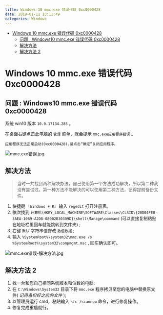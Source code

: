 ```yaml
---
title: Windows 10 mmc.exe 错误代码 0xc0000428
date: 2019-01-11 13:11:49
categories: Windows
---
```


<!-- more -->

<!-- TOC -->

- [Windows 10 mmc.exe 错误代码 0xc0000428](#windows-10-mmcexe-错误代码-0xc0000428)
  - [问题 : Windows10 mmc.exe 错误代码 0xc0000428](#问题--windows10-mmcexe-错误代码-0xc0000428)
  - [解决方法](#解决方法)
  - [解决方法 2](#解决方法-2)

<!-- /TOC -->

<a id="markdown-windows-10-mmcexe-错误代码-0xc0000428" name="windows-10-mmcexe-错误代码-0xc0000428"></a>

# Windows 10 mmc.exe 错误代码 0xc0000428

<a id="markdown-问题--windows10-mmcexe-错误代码-0xc0000428" name="问题--windows10-mmcexe-错误代码-0xc0000428"></a>

## 问题 : Windows10 mmc.exe 错误代码 0xc0000428

系统 win10 版本 `10.0.17134.285` 。

在桌面右键点击此电脑的 `管理` 菜单，就会提示 `mmc.exe应用程序错误` 。

`应用程序无法正常启动(0xc0000428).请点击“确定”关闭应用程序。`

![mmc.exe错误.jpg](https://pic.ryanjie.cn/2019/01/windows10-0xc0000428-pro.jpg)

<a id="markdown-解决方法" name="解决方法"></a>

## 解决方法

> 当时一共找到两种解决办法，自己使用第一个方法成功解决，所以第二种我没有尝试过。第一种方法不能解决的可以使用第二种方法，记得提前备份文件。

1. 快捷键 `『Windows + R』` 输入 `regedit` 打开注册表。
2. 依次找到 `计算机\HKEY_LOCAL_MACHINE\SOFTWARE\Classes\CLSID\{20D04FE0-3AEA-1069-A2D8-08002B30309D}\shell\Manage\command` (可以直接复制粘贴在地址栏里回车就能跳转到文件夹) ;
3. 右键 `默认` 字符串值修改 `数值数据` ;
4. 输入 `%SystemRoot%\system32\mmc.exe /s %SystemRoot%\system32\compmgmt.msc` , 回车确认即可。

![mmc.exe错误-解决方法.jpg](https://pic.ryanjie.cn/2019/01/windows10-0xc0000428.jpg)

<a id="markdown-解决方法-2" name="解决方法-2"></a>

## 解决方法 2

1. 找一台和您自己相同系统版本和位数的电脑;
2. 在 `C:\Windows\System32` 目录下将 `mmc.exe` 程序拷贝至您的电脑中替换原文件( _记得备份好之前的文件_ );
3. 以管理员运行 cmd，粘贴输入 `sfc /scannow` 命令，进行修复操作。
4. 修复完成重启就行。
